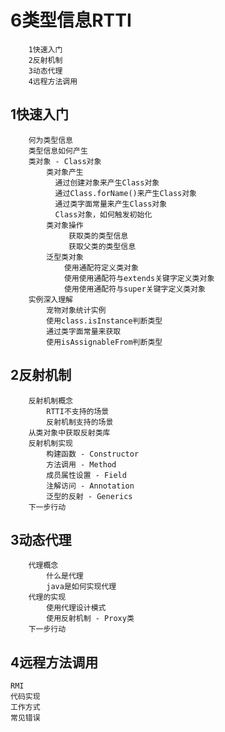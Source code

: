# 6类型信息RTTI
		1快速入门
		2反射机制
		3动态代理
		4远程方法调用

## 1快速入门
		何为类型信息
		类型信息如何产生
		类对象 - Class对象
			类对象产生
			  通过创建对象来产生Class对象
			  通过Class.forName()来产生Class对象
			  通过类字面常量来产生Class对象
			  Class对象，如何触发初始化
			类对象操作
				 获取类的类型信息
				 获取父类的类型信息
			泛型类对象
				使用通配符定义类对象
				使用使用通配符与extends关键字定义类对象
				使用使用通配符与super关键字定义类对象
		实例深入理解
			宠物对象统计实例
			使用class.isInstance判断类型
			通过类字面常量来获取
			使用isAssignableFrom判断类型

## 2反射机制
		反射机制概念
			RTTI不支持的场景
			反射机制支持的场景
		从类对象中获取反射类库
		反射机制实现
			构建函数 - Constructor
			方法调用 - Method
			成员属性设置 - Field
			注解访问 - Annotation
			泛型的反射 - Generics
		下一步行动

## 3动态代理
		代理概念
			什么是代理
			java是如何实现代理
		代理的实现
			使用代理设计模式
			使用反射机制 - Proxy类
		下一步行动

## 4远程方法调用
    RMI
    代码实现
    工作方式
    常见错误
